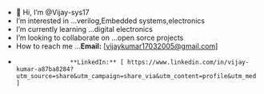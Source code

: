 - 👋 Hi, I’m @Vijay-sys17
- I’m interested in ...verilog,Embedded systems,electronics
- I’m currently learning ...digital electronics
- I’m looking to collaborate on ...open sorce projects
- How to reach me ...**Email:** [vijaykumar17032005@gmail.com]
-                    **LinkedIn:** [ https://www.linkedin.com/in/vijay-kumar-a87ba8284?utm_source=share&utm_campaign=share_via&utm_content=profile&utm_medium=android_app ]
